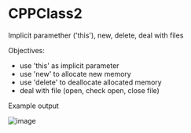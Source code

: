 # CPPClass2
Implicit paramether ('this'), new, delete, deal with files


Objectives:
- use 'this' as implicit parameter
- use 'new' to allocate new memory
- use 'delete' to deallocate allocated memory
- deal with file (open, check open, close file)

Example output

![image](https://user-images.githubusercontent.com/97081479/188298661-c8b27976-bda6-44c6-84f2-53e082e1e17e.png)

